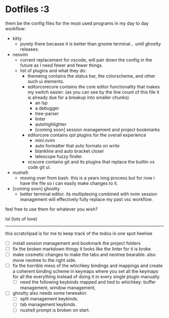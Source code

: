 # Dotfiles :3

them be the config files for the most used programs in my day to day workflow:
- kitty
    - purely there because it is better than gnome terminal... until ghostty releases. 
- neovim
    - current replacement for vscode, will pair down the config in the future as I need fewer and fewer things. 
    - list of plugins and what they do: 
        - themeing contains the status bar, the colorscheme, and other such ui elements. 
        - editorcorecore contains the core editor functionality that makes my switch easier: (as you can see by the line count of this file it is already due for a breakup into smaller chunks)
            - an lsp
            - a debugger
            - tree-parser
            - linter
            - autohighlighter
            - [coming soon] session management and project bookmarks
        - editorcore contains qol plugins for the overall experience
            - mini.nvim
            - auto formatter that auto formats on write
            - blankline and auto bracket closer
            - telescope fuzzy finder. 
        - vcscore contains git and its plugins that replace the builtin vs code git ui. 
- nushell:
    - moving over from bash. this is a years long process but for now i have the file so i can easily make changes to it. 
- [coming soon] ghostty
    - better terminal editor. its multiplexing combined with nvim session management will effectively fully replace my past vsc workflow. 

feel free to use them for whatever you wish?



lol (lots of love)




---
this scratchpad is for me to keep track of the todos in one spot heehee

- [ ] install session management and bookmark the project folders
- [ ] fix the broken markdown thingy it looks like the linter for it is broke
- [ ] make cosmetic changes to make the tabs and neotree bearable. also move neotree to the right side. 
- [ ] fix the horrible mess of the whichkey bindings and mappings and create a coherent binding scheme in keymaps where you set all the keymaps for all the everything instead of doing it in every single plugin manually. 
    - [ ] need the following keybinds mapped and tied to whichkey: buffer management, window management,
 - [ ] ghostty also needs some twweakin:
    - [ ] split management keybinds. 
    - [ ] tab management keybinds.
    - [ ] nushell prompt is broken on start.
